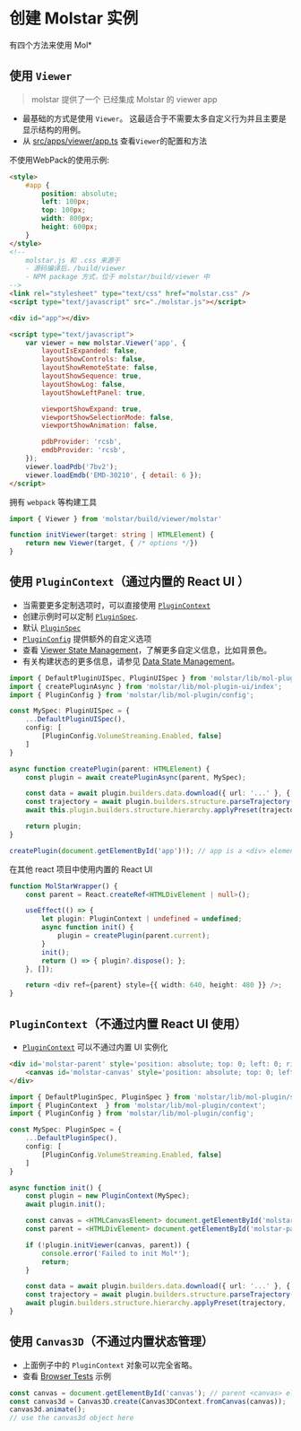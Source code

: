 # 创建 Molstar 实例

有四个方法来使用 Mol*

## 使用 ``Viewer``

> molstar 提供了一个 已经集成 Molstar 的 viewer app

- 最基础的方式是使用 ``Viewer``。 这最适合于不需要太多自定义行为并且主要是显示结构的用例。
- 从 [src/apps/viewer/app.ts](https://github.com/molstar/molstar/blob/master/src/apps/viewer/app.ts) 查看`Viewer`的配置和方法

不使用WebPack的使用示例:

```HTML
<style>
    #app {
        position: absolute;
        left: 100px;
        top: 100px;
        width: 800px;
        height: 600px;
    }
</style>
<!-- 
    molstar.js 和 .css 来源于
    - 源码编译后，/build/viewer
    - NPM package 方式，位于 molstar/build/viewer 中
-->
<link rel="stylesheet" type="text/css" href="molstar.css" />
<script type="text/javascript" src="./molstar.js"></script>

<div id="app"></div>

<script type="text/javascript">
    var viewer = new molstar.Viewer('app', {
        layoutIsExpanded: false,
        layoutShowControls: false,
        layoutShowRemoteState: false,
        layoutShowSequence: true,
        layoutShowLog: false,
        layoutShowLeftPanel: true,

        viewportShowExpand: true,
        viewportShowSelectionMode: false,
        viewportShowAnimation: false,

        pdbProvider: 'rcsb',
        emdbProvider: 'rcsb',
    });
    viewer.loadPdb('7bv2');
    viewer.loadEmdb('EMD-30210', { detail: 6 });
</script>
```

拥有 `webpack` 等构建工具

```ts
import { Viewer } from 'molstar/build/viewer/molstar'

function initViewer(target: string | HTMLElement) {
    return new Viewer(target, { /* options */})
}
```

## 使用 ``PluginContext``（通过内置的 React UI ）

- 当需要更多定制选项时，可以直接使用 [``PluginContext``](https://github.com/molstar/molstar/blob/master/src/mol-plugin/context.ts)
- 创建示例时可以定制 [``PluginSpec``](https://github.com/molstar/molstar/blob/master/src/mol-plugin/spec.ts).
- 默认 [``PluginSpec``](https://github.com/molstar/molstar/blob/master/src/mol-plugin/spec.ts)
- [``PluginConfig``](https://github.com/molstar/molstar/blob/master/src/mol-plugin/config.ts) 提供额外的自定义选项
- 查看 [Viewer State Management](viewer-state.md)，了解更多自定义信息，比如背景色。
- 有关构建状态的更多信息，请参见 [Data State Management](data-state.md)。

```ts
import { DefaultPluginUISpec, PluginUISpec } from 'molstar/lib/mol-plugin-ui/spec';
import { createPluginAsync } from 'molstar/lib/mol-plugin-ui/index';
import { PluginConfig } from 'molstar/lib/mol-plugin/config';

const MySpec: PluginUISpec = {
    ...DefaultPluginUISpec(),
    config: [
        [PluginConfig.VolumeStreaming.Enabled, false]
    ]
}

async function createPlugin(parent: HTMLElement) {
    const plugin = await createPluginAsync(parent, MySpec);

    const data = await plugin.builders.data.download({ url: '...' }, { state: { isGhost: true } });
    const trajectory = await plugin.builders.structure.parseTrajectory(data, format);
    await this.plugin.builders.structure.hierarchy.applyPreset(trajectory, 'default');

    return plugin;
}

createPlugin(document.getElementById('app')!); // app is a <div> element
```

在其他 react 项目中使用内置的 React UI

```ts
function MolStarWrapper() {
    const parent = React.createRef<HTMLDivElement | null>();

    useEffect(() => {
        let plugin: PluginContext | undefined = undefined;
        async function init() {
            plugin = createPlugin(parent.current);
        }
        init();
        return () => { plugin?.dispose(); };
    }, []);

    return <div ref={parent} style={{ width: 640, height: 480 }} />;
}
```

## ``PluginContext``（不通过内置 React UI 使用）

- [``PluginContext``](https://github.com/molstar/molstar/blob/master/src/mol-plugin/context.ts) 可以不通过内置 UI 实例化

```HTML
<div id='molstar-parent' style='position: absolute; top: 0; left: 0; right: 0; bottom: 0'>
    <canvas id='molstar-canvas' style='position: absolute; top: 0; left: 0; right: 0; bottom: 0'></canvas>
</div>
```

```ts
import { DefaultPluginSpec, PluginSpec } from 'molstar/lib/mol-plugin/spec';
import { PluginContext  } from 'molstar/lib/mol-plugin/context';
import { PluginConfig } from 'molstar/lib/mol-plugin/config';

const MySpec: PluginSpec = {
    ...DefaultPluginSpec(),
    config: [
        [PluginConfig.VolumeStreaming.Enabled, false]
    ]
}

async function init() {
    const plugin = new PluginContext(MySpec);
    await plugin.init();

    const canvas = <HTMLCanvasElement> document.getElementById('molstar-canvas');
    const parent = <HTMLDivElement> document.getElementById('molstar-parent');

    if (!plugin.initViewer(canvas, parent)) {
        console.error('Failed to init Mol*');
        return;
    }

    const data = await plugin.builders.data.download({ url: '...' }, { state: { isGhost: true } });
    const trajectory = await plugin.builders.structure.parseTrajectory(data, format);
    await plugin.builders.structure.hierarchy.applyPreset(trajectory, 'default');
}

```

## 使用 ``Canvas3D``（不通过内置状态管理）

- 上面例子中的 `PluginContext` 对象可以完全省略。
- 查看 [Browser Tests](https://github.com/molstar/molstar/tree/master/src/tests/browser) 示例

```ts
const canvas = document.getElementById('canvas'); // parent <canvas> element
const canvas3d = Canvas3D.create(Canvas3DContext.fromCanvas(canvas));
canvas3d.animate();
// use the canvas3d object here
```
